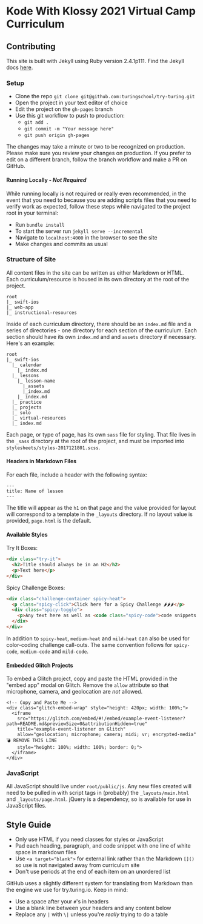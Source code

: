 # Kode With Klossy 2021 Virtual Camp Curriculum

## Contributing

This site is built with Jekyll using Ruby version 2.4.1p111. Find the Jekyll docs [here](https://jekyllrb.com/docs/usage/).

### Setup

- Clone the repo `git clone git@github.com:turingschool/try-turing.git`
- Open the project in your text editor of choice
- Edit the project on the `gh-pages` branch
- Use this git workflow to push to production: 
  - `git add .`
  - `git commit -m "Your message here"`
  - `git push origin gh-pages`

The changes may take a minute or two to be recognized on production. Please make sure you review your changes on production. If you prefer to edit on a different branch, follow the branch workflow and make a PR on GitHub.

#### Running Locally - _Not Required_

While running locally is not required or really even recommended, in the event that you need to because you are adding scripts files that you need to verify work as expected, follow these steps while navigated to the project root in your terminal:
- Run `bundle install`
- To start the server run `jekyll serve --incremental`
- Navigate to `localhost:4000` in the browser to see the site
- Make changes and commits as usual

### Structure of Site

All content files in the site can be written as either Markdown or HTML. Each curriculum/resource is housed in its own directory at the root of the project.

```
root
|_ swift-ios
|_ web-app
|_ instructional-resources
```

Inside of each curriculum directory, there should be an `index.md` file and a series of directories - one directory for each section of the curriculum. Each section should have its own `index.md` and and `assets` directory if necessary. Here's an example:

```
root
|_ swift-ios
  |_ calendar
    |_ index.md
  |_ lessons
    |_ lesson-name
      |_assets
      |_index.md
    |_ index.md
  |_ practice
  |_ projects
  |_ solo
  |_ virtual-resources
  |_ index.md
```

Each page, or type of page, has its own `sass` file for styling. That file lives in the `_sass` directory at the root of the project, and must be imported into `stylesheets/styles-2017121801.scss`.

#### Headers in Markdown Files

For each file, include a header with the following syntax:

```
---
title: Name of lesson
---
```

The title will appear as the `h1` on that page and the value provided for layout will correspond to a template in the `_layouts` directory. If no layout value is provided, `page.html` is the default.

#### Available Styles

Try It Boxes:

```html
<div class="try-it">
  <h2>Title should always be in an H2</h2>
  <p>Text here</p>
</div>
```

Spicy Challenge Boxes:

```html
<div class="challenge-container spicy-heat">
  <p class="spicy-click">Click here for a Spicy Challenge 🌶🌶🌶</p>
  <div class="spicy-toggle">        
    <p>Any text here as well as <code class="spicy-code">code snippets!</code></p>
  </div>
</div>
```

In addition to `spicy-heat`, `medium-heat` and `mild-heat` can also be used for color-coding challenge call-outs. The same convention follows for `spicy-code`, `medium-code` and `mild-code`.

#### Embedded Glitch Projects

To embed a Glitch project, copy and paste the HTML provided in the "embed app" modal on Glitch. Remove the `allow` attribute so that microphone, camera, and geolocation are _not_ allowed.

```
<!-- Copy and Paste Me -->
<div class="glitch-embed-wrap" style="height: 420px; width: 100%;">
  <iframe
    src="https://glitch.com/embed/#!/embed/example-event-listener?path=README.md&previewSize=0&attributionHidden=true"
    title="example-event-listener on Glitch"
    allow="geolocation; microphone; camera; midi; vr; encrypted-media" 💣 REMOVE THIS LINE
    style="height: 100%; width: 100%; border: 0;">
  </iframe>
</div>
```

### JavaScript

All JavaScript should live under `root/public/js`. Any new files created will need to be pulled in with script tags in (probably) the `_layouts/main.html` and `_layouts/page.html`. jQuery is a dependency, so is available for use in JavaScript files.

## Style Guide

- Only use HTML if you need classes for styles or JavaScript
- Pad each heading, paragraph, and code snippet with one line of white space in markdown files
- Use `<a target="blank">` for external link rather than the Markdown `[]()` so use is not navigated away from curriculum site
- Don't use periods at the end of each item on an unordered list

GitHub uses a slightly different system for translating from Markdown than the engine we use for try.turing.io. Keep in mind:

- Use a space after your ``#``'s in headers
- Use a blank line between your headers and any content below
- Replace any `|` with `\|` unless you're _really_ trying to do a table

